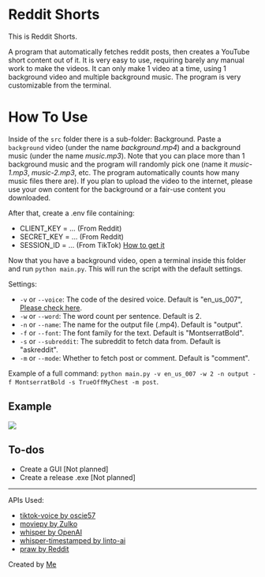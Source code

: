 # Reddit Shorts
This is Reddit Shorts.

A program that automatically fetches reddit posts, then creates a YouTube short content out of it. It is very easy to use, requiring barely any manual work to make the videos. It can only make 1 video at a time, using 1 background video and multiple background music. The program is very customizable from the terminal.

# How To Use
Inside of the `src` folder there is a sub-folder: Background. Paste a `background` video (under the name *background.mp4*) and a background music (under the name *music.mp3*). Note that you can place more than 1 background music and the program will randomly pick one (name it *music-1.mp3*, *music-2.mp3*, etc. The program automatically counts how many music files there are). If you plan to upload the video to the internet, please use your own content for the background or a fair-use content you downloaded.

After that, create a .env file containing:
- CLIENT_KEY = ... (From Reddit)
- SECRET_KEY = ... (From Reddit)
- SESSION_ID = ... (From TikTok) [How to get it](https://github.com/oscie57/tiktok-voice/wiki/Obtaining-SessionID)

Now that you have a background video, open a terminal inside this folder and run `python main.py`. This will run the script with the default settings. 

Settings:
- `-v` or `--voice`: The code of the desired voice. Default is "en_us_007", [Please check here](https://github.com/oscie57/tiktok-voice/wiki/Voice-Codes).
- `-w` or `--word`: The word count per sentence. Default is 2.
- `-n` or `--name`: The name for the output file (.mp4). Default is "output".
- `-f` or `--font`: The font family for the text. Default is "MontserratBold".
- `-s` or `--subreddit`: The subreddit to fetch data from. Default is "askreddit".
- `-m` or `--mode`: Whether to fetch post or comment. Default is "comment".

Example of a full command: `python main.py -v en_us_007 -w 2 -n output -f MontserratBold -s TrueOffMyChest -m post`.

## Example
[![](https://markdown-videos-api.jorgenkh.no/youtube/9BMwQrbhJHg)](https://youtu.be/9BMwQrbhJHg)

## To-dos
- Create a GUI [Not planned]
- Create a release .exe [Not planned]
---
APIs Used:
- [tiktok-voice by oscie57](https://github.com/oscie57/tiktok-voice)
- [moviepy by Zulko](https://github.com/Zulko/moviepy)
- [whisper by OpenAI](https://github.com/openai/whisper)
- [whisper-timestamped by linto-ai](https://github.com/openai/whisper)
- [praw by Reddit](https://github.com/praw-dev/praw)

Created by [Me](https://github.com/jacdevv)

